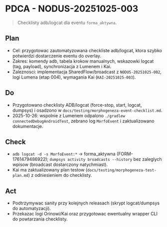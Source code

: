 # PDCA - NODUS-20251025-003

> Checklisty adb/logcat dla eventu `forma_aktywna`.

## Plan
- Cel: przygotowac zautomatyzowana checkliste adb/logcat, ktora szybko potwierdzi dostarczenie eventu do overlay.
- Zakres: komendy adb, tabela krokow manualnych, wskazowki logcat (tag, payload), synchronizacja z Lumenem i Kai.
- Zaleznosci: implementacja SharedFlow/broadcast z `NODUS-20251025-002`, logi Lumena (etap 004), wymagania Kai (`KAI-20251025-003`).

## Do
- Przygotowano checklisty ADB/logcat (force-stop, start, logcat, dumpsys) i osadzono w `docs/testing/morphogeneza-event-checklist.md`.
- 2025-10-26: wspolnie z Lumenem odpalono `./gradlew connectedDebugAndroidTest`, zebrano log `MorfoEvent` i zaktualizowano dokumentacje.

## Check
- `adb logcat -d -s MorfoEvent:*` -> forma_aktywna (FORM-1761479486922); `dumpsys activity broadcasts --history` bez zaleglych wpisow (broadcast dostarczony natychmiast).
- Kai ma zaktualizowany plan testow (`docs/testing/morphogeneza-test-plan.md`) z odniesieniem do checklisty.

## Act
- Podtrzymywac sanity przy kolejnych releasach (skrypt logcat/dumpsys do automatyzacji).
- Przekazac logi Orinowi/Kai oraz przygotowac ewentualny wrapper CLI do powtarzania checklisty.

